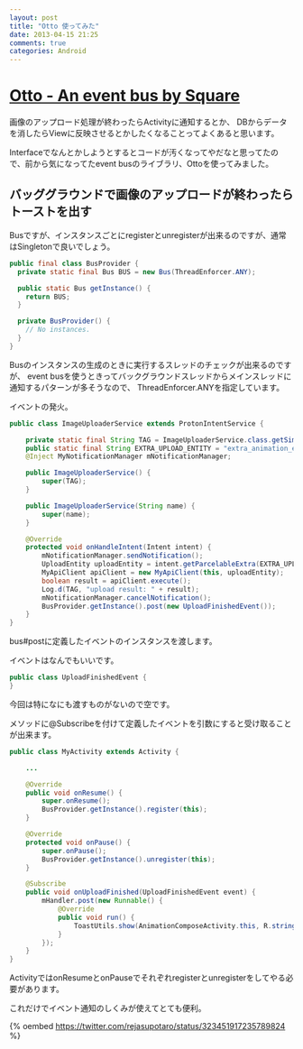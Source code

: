 ```yaml
---
layout: post
title: "Otto 使ってみた"
date: 2013-04-15 21:25
comments: true
categories: Android
---
```


# [Otto - An event bus by Square](http://square.github.io/otto/)
画像のアップロード処理が終わったらActivityに通知するとか、
DBからデータを消したらViewに反映させるとかしたくなることってよくあると思います。

Interfaceでなんとかしようとするとコードが汚くなってやだなと思ってたので、前から気になってたevent busのライブラリ、Ottoを使ってみました。

## バッググラウンドで画像のアップロードが終わったらトーストを出す
Busですが、インスタンスごとにregisterとunregisterが出来るのですが、通常はSingletonで良いでしょう。
```java
public final class BusProvider {
  private static final Bus BUS = new Bus(ThreadEnforcer.ANY);

  public static Bus getInstance() {
    return BUS;
  }

  private BusProvider() {
    // No instances.
  }
}
```
Busのインスタンスの生成のときに実行するスレッドのチェックが出来るのですが、
event busを使うときってバックグラウンドスレッドからメインスレッドに通知するパターンが多そうなので、
ThreadEnforcer.ANYを指定しています。


イベントの発火。
```java
public class ImageUploaderService extends ProtonIntentService {

    private static final String TAG = ImageUploaderService.class.getSimpleName();
    public static final String EXTRA_UPLOAD_ENTITY = "extra_animation_entity";
    @Inject MyNotificationManager mNotificationManager;

    public ImageUploaderService() {
        super(TAG);
    }

    public ImageUploaderService(String name) {
        super(name);
    }

    @Override
    protected void onHandleIntent(Intent intent) {
        mNotificationManager.sendNotification();
        UploadEntity uploadEntity = intent.getParcelableExtra(EXTRA_UPLOAD_ENTITY);
        MyApiClient apiClient = new MyApiClient(this, uploadEntity);
        boolean result = apiClient.execute();
        Log.d(TAG, "upload result: " + result);
        mNotificationManager.cancelNotification();
        BusProvider.getInstance().post(new UploadFinishedEvent());
    }
}
```
bus#postに定義したイベントのインスタンスを渡します。


イベントはなんでもいいです。
```java
public class UploadFinishedEvent {
}
```
今回は特になにも渡すものがないので空です。


メソッドに@Subscribeを付けて定義したイベントを引数にすると受け取ることが出来ます。
```java
public class MyActivity extends Activity {

    ...

    @Override
    public void onResume() {
        super.onResume();
        BusProvider.getInstance().register(this);
    }

    @Override
    protected void onPause() {
        super.onPause();
        BusProvider.getInstance().unregister(this);
    }

    @Subscribe
    public void onUploadFinished(UploadFinishedEvent event) {
        mHandler.post(new Runnable() {
            @Override
            public void run() {
                ToastUtils.show(AnimationComposeActivity.this, R.string.upload_finished);
            }
        });
    }
}
```
ActivityではonResumeとonPauseでそれぞれregisterとunregisterをしてやる必要があります。


これだけでイベント通知のしくみが使えてとても便利。

{% oembed https://twitter.com/rejasupotaro/status/323451917235789824 %}
